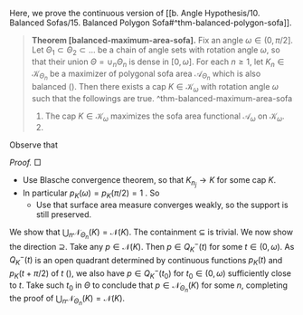 Here, we prove the continuous version of [[b. Angle Hypothesis/10. Balanced Sofas/15. Balanced Polygon Sofa#^thm-balanced-polygon-sofa]]. 

> __Theorem [balanced-maximum-area-sofa].__ Fix an angle $\omega \in (0, \pi/2]$. Let $\Theta_1 \subset \Theta_2 \subset \dots$ be a chain of angle sets with rotation angle $\omega$, so that their union $\Theta = \cup_n \Theta_n$ is dense in $[0, \omega]$. For each $n \geq 1$, let $K_n \in \mathcal{K}_{\Theta_n}$ be a maximizer of polygonal sofa area $\mathcal{A}_{\Theta_n}$ which is also balanced (). Then there exists a cap $K \in \mathcal{K}_\omega$ with rotation angle $\omega$ such that the followings are true. ^thm-balanced-maximum-area-sofa
> 
> 1. The cap $K \in \mathcal{K}_\omega$ maximizes the sofa area functional $\mathcal{A}_\omega$ on $\mathcal{K}_\omega$.
> 2. 

Observe that 

_Proof._  □

- Use Blasche convergence theorem, so that $K_{n_j} \to K$ for some cap $K$.
- In particular $p_K(\omega) = p_K(\pi/2) = 1$ . So 
	- Use that surface area measure converges weakly, so the support is still preserved.

We show that $\bigcup_{n} \mathcal{N}_{\Theta_n}(K) = \mathcal{N}(K)$. The containment $\subseteq$ is trivial. We now show the direction $\supseteq$. Take any $p \in \mathcal{N}(K)$. Then $p \in Q_K^-(t)$ for some $t \in (0, \omega)$. As $Q_K^-(t)$ is an open quadrant determined by continuous functions $p_K(t)$ and $p_K(t + \pi/2)$ of $t$ (), we also have $p \in Q_K^-(t_0)$ for $t_0 \in (0, \omega)$ sufficiently close to $t$. Take such $t_0$ in $\Theta$ to conclude that $p \in \mathcal{N}_{\Theta_n}(K)$ for some $n$, completing the proof of $\bigcup_{n} \mathcal{N}_{\Theta_n}(K) = \mathcal{N}(K)$.

